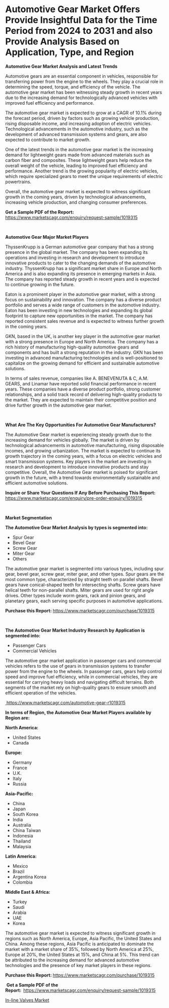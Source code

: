 <p><h1>Automotive Gear Market Offers Provide Insightful Data for the Time Period from 2024 to 2031 and also Provide Analysis Based on Application, Type, and Region</h1></p><p><strong>Automotive Gear Market Analysis and Latest Trends</strong></p>
<p><p>Automotive gears are an essential component in vehicles, responsible for transferring power from the engine to the wheels. They play a crucial role in determining the speed, torque, and efficiency of the vehicle. The automotive gear market has been witnessing steady growth in recent years due to the increasing demand for technologically advanced vehicles with improved fuel efficiency and performance.</p><p>The automotive gear market is expected to grow at a CAGR of 10.1% during the forecast period, driven by factors such as growing vehicle production, rising disposable income, and increasing adoption of electric vehicles. Technological advancements in the automotive industry, such as the development of advanced transmission systems and gears, are also expected to contribute to market growth.</p><p>One of the latest trends in the automotive gear market is the increasing demand for lightweight gears made from advanced materials such as carbon fiber and composites. These lightweight gears help reduce the overall weight of the vehicle, leading to improved fuel efficiency and performance. Another trend is the growing popularity of electric vehicles, which require specialized gears to meet the unique requirements of electric powertrains.</p><p>Overall, the automotive gear market is expected to witness significant growth in the coming years, driven by technological advancements, increasing vehicle production, and changing consumer preferences.</p></p>
<p><strong>Get a Sample PDF of the Report:&nbsp;</strong> <a href="https://www.marketscagr.com/enquiry/request-sample/1019315">https://www.marketscagr.com/enquiry/request-sample/1019315</a></p>
<p>&nbsp;</p>
<p><strong>Automotive Gear Major Market Players</strong></p>
<p><p>ThyssenKrupp is a German automotive gear company that has a strong presence in the global market. The company has been expanding its operations and investing in research and development to introduce innovative products to cater to the changing demands of the automotive industry. ThyssenKrupp has a significant market share in Europe and North America and is also expanding its presence in emerging markets in Asia. The company has reported steady growth in recent years and is expected to continue growing in the future.</p><p>Eaton is a prominent player in the automotive gear market, with a strong focus on sustainability and innovation. The company has a diverse product portfolio and serves a wide range of customers in the automotive industry. Eaton has been investing in new technologies and expanding its global footprint to capture new opportunities in the market. The company has reported consistent sales revenue and is expected to witness further growth in the coming years.</p><p>GKN, based in the UK, is another key player in the automotive gear market with a strong presence in Europe and North America. The company has a rich history of manufacturing high-quality automotive gears and components and has built a strong reputation in the industry. GKN has been investing in advanced manufacturing technologies and is well-positioned to capitalize on the growing demand for efficient and sustainable automotive solutions.</p><p>In terms of sales revenue, companies like A. BENEVENUTA & C, A.M. GEARS, and Linamar have reported solid financial performance in recent years. These companies have a diverse product portfolio, strong customer relationships, and a solid track record of delivering high-quality products to the market. They are expected to maintain their competitive position and drive further growth in the automotive gear market.</p></p>
<p>&nbsp;</p>
<p><strong>What Are The Key Opportunities For Automotive Gear Manufacturers?</strong></p>
<p><p>The Automotive Gear market is experiencing steady growth due to the increasing demand for vehicles globally. The market is driven by technological advancements in automotive manufacturing, rising disposable incomes, and growing urbanization. The market is expected to continue its growth trajectory in the coming years, with a focus on electric vehicles and smart transmission systems. Key players in the market are investing in research and development to introduce innovative products and stay competitive. Overall, the Automotive Gear market is poised for significant growth in the future, with a trend towards environmentally sustainable and efficient automotive solutions.</p></p>
<p><strong>Inquire or Share Your Questions If Any Before Purchasing This Report:</strong> <a href="https://www.marketscagr.com/enquiry/pre-order-enquiry/1019315">https://www.marketscagr.com/enquiry/pre-order-enquiry/1019315</a></p>
<p>&nbsp;</p>
<p><strong>Market Segmentation</strong></p>
<p><strong>The Automotive Gear Market Analysis by types is segmented into:</strong></p>
<p><ul><li>Spur Gear</li><li>Bevel Gear</li><li>Screw Gear</li><li>Miter Gear</li><li>Others</li></ul></p>
<p><p>The automotive gear market is segmented into various types, including spur gear, bevel gear, screw gear, miter gear, and other types. Spur gears are the most common type, characterized by straight teeth on parallel shafts. Bevel gears have conical-shaped teeth for intersecting shafts. Screw gears have helical teeth for non-parallel shafts. Miter gears are used for right angle drives. Other types include worm gears, rack and pinion gears, and planetary gears, each serving specific purposes in automotive applications.</p></p>
<p><strong>Purchase this Report:&nbsp;</strong><a href="https://www.marketscagr.com/purchase/1019315">https://www.marketscagr.com/purchase/1019315</a></p>
<p>&nbsp;</p>
<p><strong>The Automotive Gear Market Industry Research by Application is segmented into:</strong></p>
<p><ul><li>Passenger Cars</li><li>Commercial Vehicles</li></ul></p>
<p><p>The automotive gear market application in passenger cars and commercial vehicles refers to the use of gears in transmission systems to transfer power from the engine to the wheels. In passenger cars, gears help control speed and improve fuel efficiency, while in commercial vehicles, they are essential for carrying heavy loads and navigating difficult terrains. Both segments of the market rely on high-quality gears to ensure smooth and efficient operation of the vehicles.</p></p>
<p><a href="https://www.marketscagr.com/automotive-gear-r1019315">&nbsp;https://www.marketscagr.com/automotive-gear-r1019315</a></p>
<p><strong>In terms of Region, the Automotive Gear Market Players available by Region are:</strong></p>
<p>
    <p> <strong> North America: </strong>
        <ul>
            <li>United States</li>
            <li>Canada</li>
        </ul>
        </p> 
    <p> <strong> Europe: </strong>
        <ul>
            <li>Germany</li>
            <li>France</li>
            <li>U.K.</li>
            <li>Italy</li>
            <li>Russia</li>
        </ul>
        </p> 
    <p> <strong> Asia-Pacific: </strong>
        <ul>
            <li>China</li>
            <li>Japan</li>
            <li>South Korea</li>
            <li>India</li>
            <li>Australia</li>
            <li>China Taiwan</li>
            <li>Indonesia</li>
            <li>Thailand</li>
            <li>Malaysia</li>
        </ul>
        </p> 
    <p> <strong> Latin America: </strong>
        <ul>
            <li>Mexico</li>
            <li>Brazil</li>
            <li>Argentina Korea</li>
            <li>Colombia</li>
        </ul>
        </p> 
    <p> <strong> Middle East & Africa: </strong>
        <ul>
            <li>Turkey</li>
            <li>Saudi</li>
            <li>Arabia</li>
            <li>UAE</li>
            <li>Korea</li>
        </ul>
    </p>
    </p>
<p><p>The automotive gear market is expected to witness significant growth in regions such as North America, Europe, Asia Pacific, the United States and China. Among these regions, Asia Pacific is anticipated to dominate the market with a market share of 35%, followed by North America at 25%, Europe at 20%, the United States at 15%, and China at 5%. This trend can be attributed to the increasing demand for advanced automotive technologies and the presence of key market players in these regions.</p></p>
<p><strong>Purchase this Report: </strong><a href="https://www.marketscagr.com/purchase/1019315">https://www.marketscagr.com/purchase/1019315</a></p>
<p>&nbsp;<strong>Get a Sample PDF of the Report:&nbsp;&nbsp;</strong><a href="https://www.marketscagr.com/enquiry/request-sample/1019315">https://www.marketscagr.com/enquiry/request-sample/1019315</a></p>
<p><strong></strong></p>
<p><p><a href="https://github.com/mharielmesa/Market-Research-Report-List-4/blob/main/in-line-valves-market.md">In-line Valves Market</a></p></p>